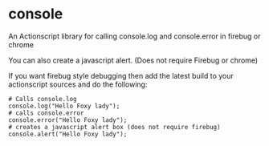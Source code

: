 console
=======

An Actionscript library for calling console.log and console.error in firebug or chrome

You can also create a javascript alert. (Does not require Firebug or chrome)

If you want firebug style debugging then add the latest build to your actionscript sources and do the following:

    # Calls console.log
    console.log("Hello Foxy lady");
    # calls console.error
    console.error("Hello Foxy lady");
    # creates a javascript alert box (does not require firebug)
    console.alert("Hello Foxy lady");

